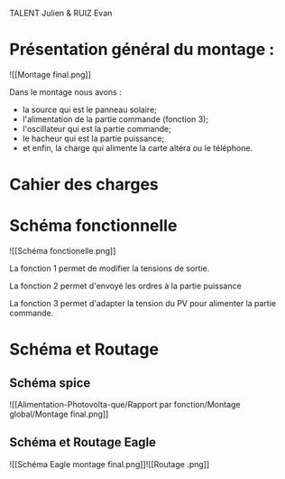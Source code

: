 TALENT Julien & RUIZ Evan

# Présentation général du montage :

![[Montage final.png]]

Dans le montage nous avons : 
- la source qui est le panneau solaire;
- l'alimentation de la partie commande (fonction 3);
- l'oscillateur qui est la partie commande;
- le hacheur qui est la partie puissance;
- et enfin, la charge qui alimente la carte altéra ou le téléphone.

# Cahier des charges 


# Schéma fonctionnelle

![[Schéma fonctionelle.png]]

La fonction 1 permet de modifier la tensions de sortie.

La fonction 2 permet d'envoyé les ordres à la partie puissance

La fonction 3 permet d'adapter la tension du PV pour alimenter la partie commande. 

# Schéma et Routage

## Schéma spice

![[Alimentation-Photovolta-que/Rapport par fonction/Montage global/Montage final.png]]

## Schéma et Routage Eagle
![[Schéma Eagle montage final.png]]![[Routage .png]]